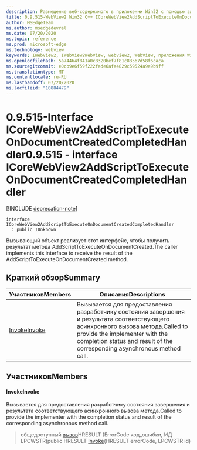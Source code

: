 ```yaml
---
description: Размещение веб-содержимого в приложении Win32 с помощью элемента управления Microsoft Edge WebView2
title: 0.9.515-WebView2 Win32 C++ ICoreWebView2AddScriptToExecuteOnDocumentCreatedCompletedHandler
author: MSEdgeTeam
ms.author: msedgedevrel
ms.date: 07/20/2020
ms.topic: reference
ms.prod: microsoft-edge
ms.technology: webview
keywords: IWebView2, IWebView2WebView, webview2, WebView, приложения Win32, Win32, EDGE, ICoreWebView2, ICoreWebView2Controller, элемент управления "веб-браузер", HTML Edge
ms.openlocfilehash: 5a74464f841a0c8320bef7f81c83567d58f6caca
ms.sourcegitcommit: e0cb9e6f59f222fade6afa4829c59524a9a9b9ff
ms.translationtype: MT
ms.contentlocale: ru-RU
ms.lasthandoff: 07/20/2020
ms.locfileid: "10884479"
---
```

# <span data-ttu-id="4f9ad-104">0.9.515-Interface ICoreWebView2AddScriptToExecuteOnDocumentCreatedCompletedHandler</span><span class="sxs-lookup"><span data-stu-id="4f9ad-104">0.9.515 - interface ICoreWebView2AddScriptToExecuteOnDocumentCreatedCompletedHandler</span></span> 

[!INCLUDE [deprecation-note](../../includes/deprecation-note.md)]

```
interface ICoreWebView2AddScriptToExecuteOnDocumentCreatedCompletedHandler
  : public IUnknown
```

<span data-ttu-id="4f9ad-105">Вызывающий объект реализует этот интерфейс, чтобы получить результат метода AddScriptToExecuteOnDocumentCreated.</span><span class="sxs-lookup"><span data-stu-id="4f9ad-105">The caller implements this interface to receive the result of the AddScriptToExecuteOnDocumentCreated method.</span></span>

## <span data-ttu-id="4f9ad-106">Краткий обзор</span><span class="sxs-lookup"><span data-stu-id="4f9ad-106">Summary</span></span>

 <span data-ttu-id="4f9ad-107">Участников</span><span class="sxs-lookup"><span data-stu-id="4f9ad-107">Members</span></span>                        | <span data-ttu-id="4f9ad-108">Описания</span><span class="sxs-lookup"><span data-stu-id="4f9ad-108">Descriptions</span></span>
--------------------------------|---------------------------------------------
[<span data-ttu-id="4f9ad-109">Invoke</span><span class="sxs-lookup"><span data-stu-id="4f9ad-109">Invoke</span></span>](#invoke) | <span data-ttu-id="4f9ad-110">Вызывается для предоставления разработчику состояния завершения и результата соответствующего асинхронного вызова метода.</span><span class="sxs-lookup"><span data-stu-id="4f9ad-110">Called to provide the implementer with the completion status and result of the corresponding asynchronous method call.</span></span>

## <span data-ttu-id="4f9ad-111">Участников</span><span class="sxs-lookup"><span data-stu-id="4f9ad-111">Members</span></span>

#### <span data-ttu-id="4f9ad-112">Invoke</span><span class="sxs-lookup"><span data-stu-id="4f9ad-112">Invoke</span></span> 

<span data-ttu-id="4f9ad-113">Вызывается для предоставления разработчику состояния завершения и результата соответствующего асинхронного вызова метода.</span><span class="sxs-lookup"><span data-stu-id="4f9ad-113">Called to provide the implementer with the completion status and result of the corresponding asynchronous method call.</span></span>

> <span data-ttu-id="4f9ad-114">общедоступный [вызов](#invoke)HRESULT (ErrorCode код_ошибки, ИД LPCWSTR)</span><span class="sxs-lookup"><span data-stu-id="4f9ad-114">public HRESULT [Invoke](#invoke)(HRESULT errorCode, LPCWSTR id)</span></span>

